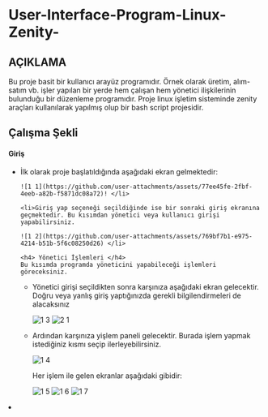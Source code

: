 # User-Interface-Program-Linux-Zenity-

## AÇIKLAMA ##
<p>Bu proje basit bir kullanıcı arayüz programıdır. Örnek olarak üretim, alım-satım vb. işler yapılan bir yerde hem çalışan 
hem yönetici ilişkilerinin bulunduğu bir düzenleme programıdır. Proje linux işletim sisteminde zenity araçları kullanılarak
yapılmış olup bir bash script projesidir.  

## Çalışma Şekli ##

<h4> Giriş </h4>
<ul>
    <li>İlk olarak proje başlatıldığında aşağıdaki ekran gelmektedir:

    ![1 1](https://github.com/user-attachments/assets/77ee45fe-2fbf-4eeb-a82b-f5871dc08a72)! </li>

    <li>Giriş yap seçeneği seçildiğinde ise bir sonraki giriş ekranına geçmektedir. Bu kısımdan yönetici veya kullanıcı girişi yapabilirsiniz.

    ![1 2](https://github.com/user-attachments/assets/769bf7b1-e975-4214-b51b-5f6c08250d26) </li>

    <h4> Yönetici İşlemleri </h4>
    Bu kısımda programda yöneticini yapabileceği işlemleri göreceksiniz.

<ul>
    <li>Yönetici girişi seçildikten sonra karşınıza aşağıdaki ekran gelecektir. Doğru veya yanlış giriş yaptığınızda gerekli bilgilendirmeleri de alacaksınız 

![1 3](https://github.com/user-attachments/assets/91eaab1c-058b-47ae-b9cb-406cc3dfa0e1) ![2 1](https://github.com/user-attachments/assets/8e829ed6-8d71-42cb-a9e0-8fb88420954e) </li>

<li>Ardından karşınıza yişlem paneli gelecektir. Burada işlem yapmak istediğiniz kısmı seçip ilerleyebilirsiniz. 

![1 4](https://github.com/user-attachments/assets/ae469ad5-bb8f-4ffd-ac43-dba686f64f7b)

Her işlem ile gelen ekranlar aşağıdaki gibidir: 

![1 5](https://github.com/user-attachments/assets/21a66f02-d1e4-4a5b-a6b2-bab8b1ce8742) ![1 6](https://github.com/user-attachments/assets/402549bf-4597-40d7-a2a4-f47cd6dfcf75) ![1 7](https://github.com/user-attachments/assets/b53e5d20-e685-4dbb-8a02-c277c22cd98f)


</li>
</ul>
</ul>

<li></li>